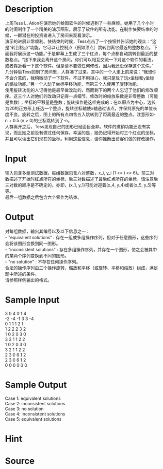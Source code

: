
# Description

<div class="content"><div>上周Tess L. Ation在演示她的绘图软件的时候遇到了一些麻烦。她用了几个小时的时间制作了一个精美的演示图形，展示了软件的所有功能。在制作快要结束的时候，一群潜在的投资者进入了房间来观看演示。</div>
<div></div>
<div>演示的进展非常顺利。快结束的时候，Tess点击了一个按钮并告诉她的观众：“这是“转到格点”功能。它可以让控制点（例如顶点）跳转到离它最近的整数格点。下面我将展示这一功能。”于是屏幕上生成了三个红点，每个点都自动跳转到最近的整数格点。“接下来我会离开这个房间，你们可以相互交流一下对这个软件的看法，或者靠近看一下这个软件。但是请不要做任何修改，因为我还没保存这个文件。”</div>
<div></div>
<div>几分钟后Tess回到了房间里，人群凑了过来。其中的一个人走上前来说：“我想你不会介意的，我稍微动了一下软件。不过不用担心，我只是玩了玩x坐标和y坐标的缩放功能。”另一个人动了坐标平移功能，而第三个人使用了旋转功能。</div>
<div></div>
<div>使用旋转功能的人记得他是最早做改动的，然而剩下的两个人忘记了他们的修改顺序。这三个人对他们的改动只记得一点细节。修改时的缩放系数是非零整数（可能是负数）；坐标的平移量是整数；旋转操作是这样完成的：在以原点为中心，边长为20的正方形上任选一个整点，旋转坐标轴使x轴通过该点，并保持原先的单位长度不变。旋转之后，图上的所有点四舍五入跳转到了距离最近的整点。注意形如-n + 0.5 (n &gt; 0)的坐标跳转到了-n。</div>
<div></div>
<div>人群离开之后，Tess发现自己的图形已经面目全非。软件的撤销功能还没有实现，而且她之前没有做过任何保存。幸运的是，她仍记得开始时三个红点的坐标，并且可以读出它们现在的坐标。利用这些信息，请你推断出访客们做的修改操作。</div>
<div></div>
<p></p></div>

# Input

<div class="content"><div>输入包含多组测试数据，每组数据包含六对整数，x_i, y_i (1 &lt;= i &lt;= 6)。前三对数描述了开始时红点所在的坐标，后三对数描述了最后红点所在的坐标。请注意后三对数的顺序是不确定的，亦即，(x_1, y_1)可能对迎着(x_4, y_4)或者(x_5, y_5)等等。</div>
<div>最后一组数据之后包含六个零作为结束。</div>
<div></div>
<div></div>
<p></p></div>

# Output

<div class="content"><div>
<div>对每组数据，输出其编号以及以下信息之一：</div>
<div>
<div>- &#34;equivalent solutions&#34; : 存在一组或多组操作序列，但对于任意图形，这些序列会将该图形变换到同一图形。</div>
<div>- &#34;inconsistent solutions&#34; : 存在多组操作序列，并存在一个图形，使之会被其中的某两个序列变换到不同的图形。</div>
<div>- &#34;no solution&#34; : 不存在任何操作序列。</div>
<div>合法的操作序列由三个操作旋转、缩放和平移（或旋转、平移和缩放）组成，满足题中所述的条件。</div>
<div>请参照样例输出的格式。</div>
</div>
</div>
<div></div>
<p></p></div>

# Sample Input

<div class="content"><span class="sampledata">3 0 4 0 1 4<br/>
-2 -4 -1 3 3 -4<br/>
0 1 1 1 2 1<br/>
1 2 2 2 3 2<br/>
1 0 2 0 3 0<br/>
3 3 1 1 2 2<br/>
1 0 2 0 3 0<br/>
3 2 1 1 2 2<br/>
2 3 0 6 1 2<br/>
2 3 0 6 1 2<br/>
0 0 0 0 0 0</span></div>

# Sample Output

<div class="content"><span class="sampledata">Case 1: equivalent solutions<br/>
Case 2: inconsistent solutions<br/>
Case 3: no solution<br/>
Case 4: inconsistent solutions<br/>
Case 5: equivalent solutions</span></div>

# Hint

<div class="content"><p></p></div>

# Source

<div class="content"><p><a href="problemset.php?search="></a></p></div>

